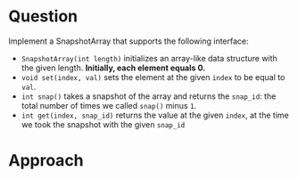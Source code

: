 # Question
Implement a SnapshotArray that supports the following interface:

* ```SnapshotArray(int length)``` initializes an array-like data structure with the given length. **Initially, each element equals 0.**
* ```void set(index, val)``` sets the element at the given ```index``` to be equal to ```val```.
* ```int snap()``` takes a snapshot of the array and returns the ```snap_id```: the total number of times we called ```snap()``` minus ```1```.
* ```int get(index, snap_id)``` returns the value at the given ```index```, at the time we took the snapshot with the given ```snap_id```

# Approach
